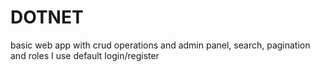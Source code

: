 # DOTNET
basic web app with crud operations and admin panel, search, pagination and roles 
I use default login/register
